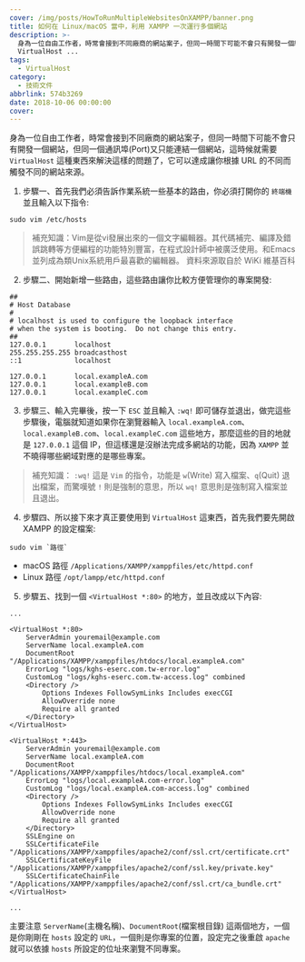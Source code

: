 ```yaml
---
cover: /img/posts/HowToRunMultipleWebsitesOnXAMPP/banner.png
title: 如何在 Linux/macOS 當中，利用 XAMPP 一次運行多個網站
description: >-
  身為一位自由工作者，時常會接到不同廠商的網站案子，但同一時間下可能不會只有開發一個網站，但同一個通訊埠(Port)又只能連結一個網站，這時候就需要
  VirtualHost ...
tags:
  - VirtualHost
category:
  - 技術文件
abbrlink: 574b3269
date: 2018-10-06 00:00:00
cover:
---
```


身為一位自由工作者，時常會接到不同廠商的網站案子，但同一時間下可能不會只有開發一個網站，但同一個通訊埠(Port)又只能連結一個網站，這時候就需要 `VirtualHost` 這種東西來解決這樣的問題了，它可以達成讓你根據 URL 的不同而觸發不同的網站來源。

1. 步驟一、首先我們必須告訴作業系統一些基本的路由，你必須打開你的 `終端機` 並且輸入以下指令:

```shell
sudo vim /etc/hosts
```

> 補充知識：Vim是從vi發展出來的一個文字編輯器。其代碼補完、編譯及錯誤跳轉等方便編程的功能特別豐富，在程式設計師中被廣泛使用。和Emacs並列成為類Unix系統用戶最喜歡的編輯器。
> 資料來源取自於 WiKi 維基百科

2. 步驟二、開始新增一些路由，這些路由讓你比較方便管理你的專案開發:

```text
##
# Host Database
#
# localhost is used to configure the loopback interface
# when the system is booting.  Do not change this entry.
##
127.0.0.1       localhost
255.255.255.255 broadcasthost
::1             localhost

127.0.0.1       local.exampleA.com
127.0.0.1       local.exampleB.com
127.0.0.1       local.exampleC.com
```

3. 步驟三、輸入完畢後，按一下 `ESC` 並且輸入 `:wq!` 即可儲存並退出，做完這些步驟後，電腦就知道如果你在瀏覽器輸入 `local.exampleA.com`、`local.exampleB.com`、`local.exampleC.com` 這些地方，那麼這些的目的地就是 `127.0.0.1` 這個 IP，但這樣還是沒辦法完成多網站的功能，因為 `XAMPP` 並不曉得哪些網域對應的是哪些專案。

> 補充知識： `:wq!` 這是 `Vim` 的指令，功能是 `w`(Write) 寫入檔案、`q`(Quit) 退出檔案，而驚嘆號 `!` 則是強制的意思，所以 `wq!` 意思則是強制寫入檔案並且退出。

4. 步驟四、所以接下來才真正要使用到 `VirtualHost` 這東西，首先我們要先開啟 XAMPP 的設定檔案:

```shell
sudo vim `路徑`
```

- macOS 路徑 `/Applications/XAMPP/xamppfiles/etc/httpd.conf`
- Linux 路徑 `/opt/lampp/etc/httpd.conf`

5. 步驟五、找到一個 `<VirtualHost *:80>` 的地方，並且改成以下內容:

```text
...

<VirtualHost *:80>
    ServerAdmin youremail@example.com
    ServerName local.exampleA.com
    DocumentRoot "/Applications/XAMPP/xamppfiles/htdocs/local.exampleA.com"
    ErrorLog "logs/kghs-eserc.com.tw-error.log"
    CustomLog "logs/kghs-eserc.com.tw-access.log" combined
    <Directory />
        Options Indexes FollowSymLinks Includes execCGI
        AllowOverride none
        Require all granted
    </Directory>
</VirtualHost>

<VirtualHost *:443>
    ServerAdmin youremail@example.com
    ServerName local.exampleA.com
    DocumentRoot "/Applications/XAMPP/xamppfiles/htdocs/local.exampleA.com"
    ErrorLog "logs/local.exampleA.com-error.log"
    CustomLog "logs/local.exampleA.com-access.log" combined
    <Directory />
        Options Indexes FollowSymLinks Includes execCGI
        AllowOverride none
        Require all granted
    </Directory>
    SSLEngine on
    SSLCertificateFile "/Applications/XAMPP/xamppfiles/apache2/conf/ssl.crt/certificate.crt"
    SSLCertificateKeyFile "/Applications/XAMPP/xamppfiles/apache2/conf/ssl.key/private.key"
    SSLCertificateChainFile "/Applications/XAMPP/xamppfiles/apache2/conf/ssl.crt/ca_bundle.crt"
</VirtualHost>

...
```

主要注意 `ServerName`(主機名稱)、`DocumentRoot`(檔案根目錄) 這兩個地方，一個是你剛剛在 `hosts` 設定的 `URL`，一個則是你專案的位置，設定完之後重啟 `apache` 就可以依據 `hosts` 所設定的位址來瀏覽不同專案。
